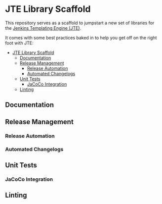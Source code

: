 # JTE Library Scaffold

This repository serves as a scaffold to jumpstart a new set of libraries for the [Jenkins Templating Engine (JTE)](https://plugins.jenkins.io/templating-engine).

It comes with some best practices baked in to help you get off on the right foot with JTE: 

- [JTE Library Scaffold](#jte-library-scaffold)
  - [Documentation](#documentation)
  - [Release Management](#release-management)
    - [Release Automation](#release-automation)
    - [Automated Changelogs](#automated-changelogs)
  - [Unit Tests](#unit-tests)
    - [JaCoCo Integration](#jacoco-integration)
  - [Linting](#linting)

## Documentation 

## Release Management

### Release Automation 
### Automated Changelogs

## Unit Tests

### JaCoCo Integration

## Linting